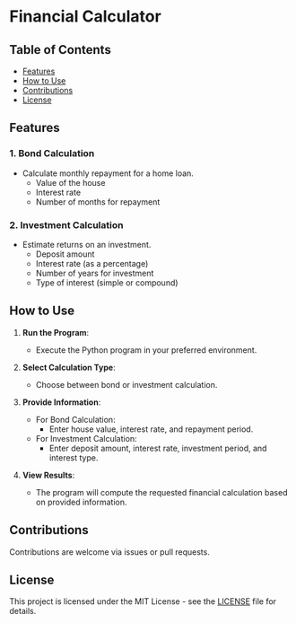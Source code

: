 # Financial Calculator

## Table of Contents
- [Features](#features)
- [How to Use](#how-to-use)
- [Contributions](#contributions)
- [License](#license)

## Features
### 1. Bond Calculation
- Calculate monthly repayment for a home loan.
  - Value of the house
  - Interest rate
  - Number of months for repayment

### 2. Investment Calculation
- Estimate returns on an investment.
  - Deposit amount
  - Interest rate (as a percentage)
  - Number of years for investment
  - Type of interest (simple or compound)

## How to Use
1. **Run the Program**:
   - Execute the Python program in your preferred environment.

2. **Select Calculation Type**:
   - Choose between bond or investment calculation.

3. **Provide Information**:
   - For Bond Calculation:
     - Enter house value, interest rate, and repayment period.
   - For Investment Calculation:
     - Enter deposit amount, interest rate, investment period, and interest type.

4. **View Results**:
   - The program will compute the requested financial calculation based on provided information.

## Contributions
Contributions are welcome via issues or pull requests.

## License
This project is licensed under the MIT License - see the [LICENSE](LICENSE) file for details.
